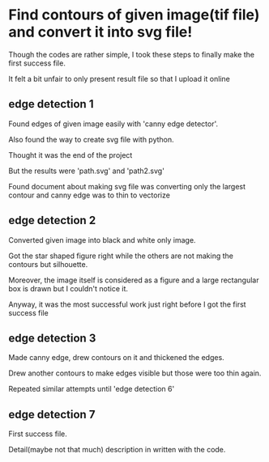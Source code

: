 # Find contours of given image(tif file) and convert it into svg file!
Though the codes are rather simple, I took these steps to finally make the first success file.

It felt a bit unfair to only present result file so that I upload it online


## edge detection 1
Found edges of given image easily with 'canny edge detector'. 

Also found the way to create svg file with python.

Thought it was the end of the project

But the results were 'path.svg' and 'path2.svg'

Found document about making svg file was converting only the largest contour and canny edge was to thin to vectorize


## edge detection 2
Converted given image into black and white only image.

Got the star shaped figure right while the others are not making the contours but silhouette.

Moreover, the image itself is considered as a figure and a large rectangular box is drawn but I couldn't notice it.

Anyway, it was the most successful work just right before I got the first success file


## edge detection 3
Made canny edge, drew contours on it and thickened the edges.

Drew another contours to make edges visible but those were too thin again.

Repeated similar attempts until 'edge detection 6'

## edge detection 7
First success file.

Detail(maybe not that much) description in written with the code. 
